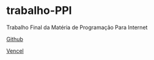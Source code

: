 # trabalho-PPI

Trabalho Final da Matéria de Programação Para Internet

[Github](https://github.com/neto-chagas/trabalho-ppi)

[Vencel](https://trabalho-ppi-theta.vercel.app)

